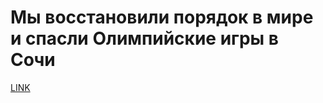 # Мы восстановили порядок в мире и спасли Олимпийские игры в Сочи



[LINK](https://varlamov.ru/898576.html)